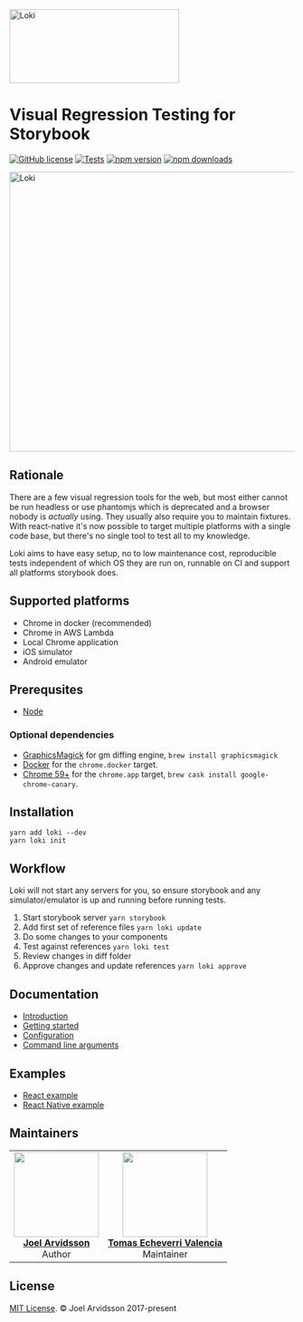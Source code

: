 <img src="https://user-images.githubusercontent.com/378279/27998811-43b9906e-6515-11e7-835a-6f596506cc46.png" width="300" height="130" alt="Loki" />

# Visual Regression Testing for Storybook

[![GitHub license](https://img.shields.io/npm/l/loki.svg)](https://github.com/oblador/loki/blob/master/LICENSE) [![Tests](https://github.com/oblador/loki/workflows/Tests/badge.svg)](https://github.com/oblador/loki/actions?query=workflow%3ATests) [![npm version](https://img.shields.io/npm/v/loki.svg)](https://npmjs.com/package/loki) [![npm downloads](https://img.shields.io/npm/dm/loki.svg)](https://npmjs.com/package/loki)

<img src="https://user-images.githubusercontent.com/378279/28074070-f0052fac-6657-11e7-8a9d-398a12d2d6a8.png" width="672" height="494" alt="Loki" />

## Rationale

There are a few visual regression tools for the web, but most either cannot be run headless or use phantomjs which is deprecated and a browser nobody is _actually_ using. They usually also require you to maintain fixtures. With react-native it's now possible to target multiple platforms with a single code base, but there's no single tool to test all to my knowledge.

Loki aims to have easy setup, no to low maintenance cost, reproducible tests independent of which OS they are run on, runnable on CI and support all platforms storybook does.

## Supported platforms

- Chrome in docker (recommended)
- Chrome in AWS Lambda
- Local Chrome application
- iOS simulator
- Android emulator

## Prerequsites

- [Node](https://nodejs.org/)

### Optional dependencies

- [GraphicsMagick](http://www.graphicsmagick.org) for gm diffing engine, `brew install graphicsmagick`
- [Docker](https://www.docker.com/community-edition#/download) for the `chrome.docker` target.
- [Chrome 59+](https://www.google.se/chrome/browser/desktop/) for the `chrome.app` target, `brew cask install google-chrome-canary`.

## Installation

```
yarn add loki --dev
yarn loki init
```

## Workflow

Loki will not start any servers for you, so ensure storybook and any simulator/emulator is up and running before running tests.

1.  Start storybook server
    `yarn storybook`
2.  Add first set of reference files
    `yarn loki update`
3.  Do some changes to your components
4.  Test against references
    `yarn loki test`
5.  Review changes in diff folder
6.  Approve changes and update references
    `yarn loki approve`

## Documentation

- [Introduction](https://loki.js.org/)
- [Getting started](https://loki.js.org/getting-started.html)
- [Configuration](https://loki.js.org/configuration.html)
- [Command line arguments](https://loki.js.org/command-line-arguments.html)

## Examples

- [React example](https://github.com/oblador/loki/tree/master/examples/react)
- [React Native example](https://github.com/oblador/loki/tree/master/examples/react-native)
## Maintainers

<table>
  <tbody>
    <tr>
      <td align="center">
        <a href="https://github.com/oblador">
          <img width="150" height="150" src="https://github.com/oblador.png?v=3&s=150">
          <br />
          <strong>Joel Arvidsson</strong>
        </a>
        <br />
        Author
      </td>
      <td align="center">
        <a href="https://github.com/techeverri">
          <img width="150" height="150" src="https://github.com/techeverri.png?v=3&s=150">
          <br />
          <strong>Tomas Echeverri Valencia</strong>
        </a>
        <br />
        Maintainer
      </td>
    </tr>
  <tbody>
</table>

## License

[MIT License](http://opensource.org/licenses/mit-license.html). © Joel Arvidsson 2017-present
